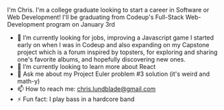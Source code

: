 I'm Chris. I'm a college graduate looking to start a career in Software or Web Development! I'll be graduating from Codeup's Full-Stack Web-Development program on January 3rd

- 🔭 I’m currently looking for jobs, improving a Javascript game I started early on when I was in Codeup and also expanding on my Capstone project which is a forum inspired by topsters, for exploring and sharing one's favorite albums, and hopefully discovering new ones.
- 🌱 I’m currently looking to learn more about React
- 💬 Ask me about my Project Euler problem #3 solution (it's weird and math-y)
- 📫 How to reach me: chris.lundblade@gmail.com 
- ⚡ Fun fact: I play bass in a hardcore band
